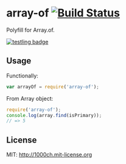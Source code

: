 # array-of [![Build Status](https://travis-ci.org/1000ch/array-of.svg?branch=master)](https://travis-ci.org/1000ch/array-of)

Polyfill for Array.of.

[![testling badge](https://ci.testling.com/1000ch/array-of.png)](https://ci.testling.com/1000ch/array-of)

## Usage

Functionally:

```javascript
var arrayOf = require('array-of');
```

From Array object:

```javascript
require('array-of');
console.log(array.find(isPrimary));
// => 5
```

## License

MIT: http://1000ch.mit-license.org
